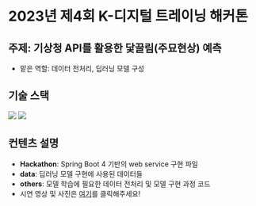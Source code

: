 # 2023년 제4회 K-디지털 트레이닝 해커톤
## 주제: 기상청 API를 활용한 닻끌림(주묘현상) 예측
- 맡은 역할: 데이터 전처리, 딥러닝 모델 구성
## 기술 스택
<img src="https://img.shields.io/badge/Python-3776AB?style=for-the-badge&logo=Python&logoColor=white">
<img src="https://img.shields.io/badge/Tensorflow-FF6F00?style=for-the-badge&logo=Tensorflow&logoColor=white">

## 컨텐츠 설명
- **Hackathon**: Spring Boot 4 기반의 web service 구현 파일
- **data**: 딥러닝 모델 구현에 사용된 데이터들
- **others**: 모델 학습에 필요한 데이터 전처리 및 모델 구현 과정 코드
- 시연 영상 및 사진은 [여기](https://drive.google.com/drive/folders/1gdTeV5sj2uXyZp2jf8kIb2Z5XcY7Ba5C?usp=drive_link)를 클릭해주세요!
